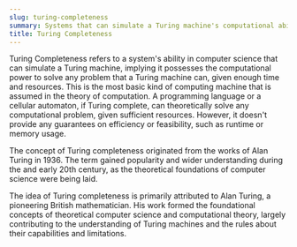 ```yaml
---
slug: turing-completeness
summary: Systems that can simulate a Turing machine's computational abilities.
title: Turing Completeness
---
```


Turing Completeness refers to a system's ability in computer science that can simulate a Turing machine, implying it possesses the computational power to solve any problem that a Turing machine can, given enough time and resources. This is the most basic kind of computing machine that is assumed in the theory of computation. A programming language or a cellular automaton, if Turing complete, can theoretically solve any computational problem, given sufficient resources. However, it doesn't provide any guarantees on efficiency or feasibility, such as runtime or memory usage.

The concept of Turing completeness originated from the works of Alan Turing in 1936. The term gained popularity and wider understanding during the and early 20th century, as the theoretical foundations of computer science were being laid.

The idea of Turing completeness is primarily attributed to Alan Turing, a pioneering British mathematician. His work formed the foundational concepts of theoretical computer science and computational theory, largely contributing to the understanding of Turing machines and the rules about their capabilities and limitations.